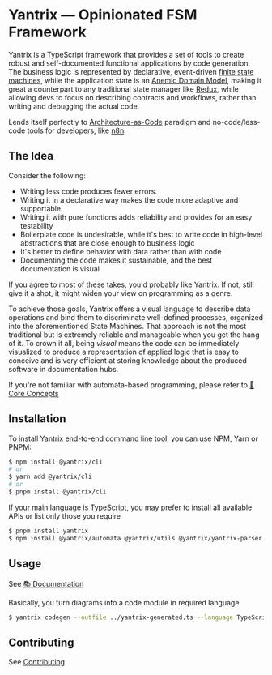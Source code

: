 # Yantrix &mdash; Opinionated FSM Framework

Yantrix is a TypeScript framework that provides a set of tools to create robust and self-documented functional
applications by code generation.
The business logic is represented by declarative,
event-driven [finite state machines](https://en.wikipedia.org/wiki/Finite-state_machine), while the application state is
an [Anemic Domain Model](https://en.wikipedia.org/wiki/Anemic_domain_model), making it great a counterpart to any
traditional state manager like [Redux](https://redux.js.org/), while allowing devs to focus on describing contracts and
workflows, rather than writing and debugging the
actual code.

Lends itself perfectly to [Architecture-as-Code](https://jondavid-black.github.io/AaC/) paradigm and no-code/less-code
tools for developers, like [n8n](https://github.com/n8n-io/n8n).

## The Idea

Consider the following:

-   Writing less code produces fewer errors.
-   Writing it in a declarative way makes the code more adaptive and supportable.
-   Writing it with pure functions adds reliability and provides for an easy testability
-   Boilerplate code is undesirable, while it's best to write code in high-level abstractions that are close enough to business logic
-   It's better to define behavior with data rather than with code
-   Documenting the code makes it sustainable, and the best documentation is visual

If you agree to most of these takes, you'd probably like Yantrix. If not, still give it a shot, it might widen your view on programming as a genre.

To achieve those goals, Yantrix offers a visual language to describe data operations and bind them to discriminate well-defined processes, organized into the aforementioned State Machines. That approach is not the most traditional but is extremely reliable and manageable when you get the hang of it. To crown it all, being _visual_ means the code can be immediately visualized to produce a representation of applied logic that is easy to conceive and is very efficient at storing knowledge about the produced software in documentation hubs.

If you're not familiar with automata-based programming, please refer to [🧠Core Concepts](https://tfcp68.github.io/yantrix/concepts/)

## Installation

To install Yantrix end-to-end command line tool, you can use NPM, Yarn or PNPM:

```bash
$ npm install @yantrix/cli
# or
$ yarn add @yantrix/cli
# or
$ pnpm install @yantrix/cli
```

If your main language is TypeScript, you may prefer to install all available APIs or list only those you require

```bash
$ pnpm install yantrix
$ npm install @yantrix/automata @yantrix/utils @yantrix/yantrix-parser
```

## Usage

See [📚 Documentation](https://tfcp68.github.io/yantrix)

Basically, you turn diagrams into a code module in required language

```bash
$ yantrix codegen --outfile ../yantrix-generated.ts --language TypeScript --className SampleFSM --eval "A-->B"
```

## Contributing

See [Contributing](https://tfcp68.github.io/yantrixcontributing/)

